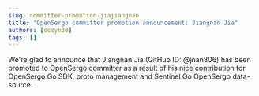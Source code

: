 ```yaml
---
slug: committer-promotion-jiajiangnan
title: "OpenSergo committer promotion announcement: Jiangnan Jia"
authors: [sczyh30]
tags: []
---
```


We're glad to announce that Jiangnan Jia (GitHub ID: @jnan806) has been promoted to OpenSergo committer as a result of his nice contribution for OpenSergo Go SDK, proto management and Sentinel Go OpenSergo data-source.